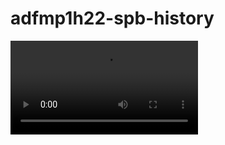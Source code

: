# adfmp1h22-spb-history

![image](https://github.com/OSLL/adfmp1h22-spb-history/blob/main/project_start.mov)
